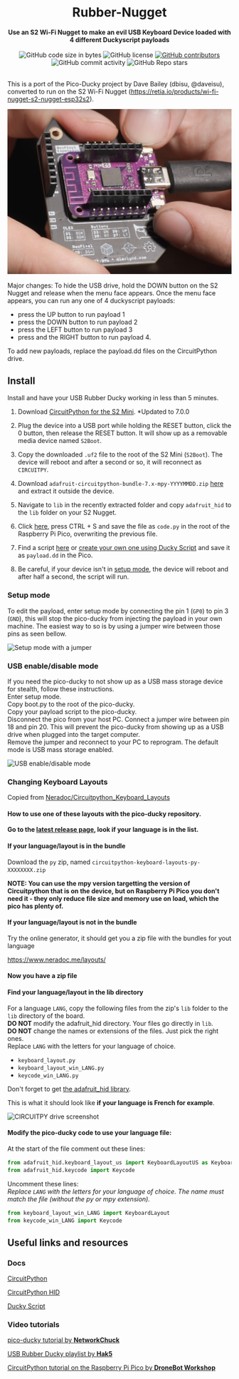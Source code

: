 <h1 align="center">Rubber-Nugget</h1>

<div align="center">
  <strong>Use an S2 Wi-Fi Nugget to make an evil USB Keyboard Device loaded with 4 different Duckyscript payloads</strong>
</div>

<br />

<div align="center">
  <img alt="GitHub code size in bytes" src="https://img.shields.io/github/languages/code-size/dbisu/pico-ducky">
  <img alt="GitHub license" src="https://img.shields.io/github/license/dbisu/pico-ducky">
  <a href="https://github.com/dbisu/pico-ducky/graphs/contributors"><img alt="GitHub contributors" src="https://img.shields.io/github/contributors/dbisu/pico-ducky"></a>
  <img alt="GitHub commit activity" src="https://img.shields.io/github/commit-activity/m/dbisu/pico-ducky">
  <img alt="GitHub Repo stars" src="https://img.shields.io/github/stars/dbisu/pico-ducky">
</div>

<br />

This is a port of the Pico-Ducky project by Dave Bailey (dbisu, @daveisu), converted to run on the S2 Wi-Fi Nugget (https://retia.io/products/wi-fi-nugget-s2-nugget-esp32s2).

![S2 Nugget](https://github.com/HakCat-Tech/S2-Nugget/blob/main/nug1.png?raw=true)

Major changes:
To hide the USB drive, hold the DOWN button on the S2 Nugget and release when the menu face appears.
Once the menu face appears, you can run any one of 4 duckyscript payloads: 
*  press the UP button to run payload 1
*  press the DOWN button to run payload 2 
*  press the LEFT button to run payload 3 
*  press and the RIGHT button to run payload 4.

To add new payloads, replace the payload.dd files on the CircuitPython drive.

## Install

Install and have your USB Rubber Ducky working in less than 5 minutes.

1. Download [CircuitPython for the S2 Mini](https://circuitpython.org/board/lolin_s2_mini/). *Updated to 7.0.0

2. Plug the device into a USB port while holding the RESET button, click the 0 button, then release the RESET button. It will show up as a removable media device named `S2Boot`.

3. Copy the downloaded `.uf2` file to the root of the S2 Mini (`S2Boot`). The device will reboot and after a second or so, it will reconnect as `CIRCUITPY`.

4. Download `adafruit-circuitpython-bundle-7.x-mpy-YYYYMMDD.zip` [here](https://github.com/adafruit/Adafruit_CircuitPython_Bundle/releases/latest) and extract it outside the device.

5. Navigate to `lib` in the recently extracted folder and copy `adafruit_hid` to the `lib` folder on your S2 Nugget.

6. Click [here](https://raw.githubusercontent.com/dbisu/pico-ducky/main/duckyinpython.py), press CTRL + S and save the file as `code.py` in the root of the Raspberry Pi Pico, overwriting the previous file.

7. Find a script [here](https://github.com/hak5darren/USB-Rubber-Ducky/wiki/Payloads) or [create your own one using Ducky Script](https://github.com/hak5darren/USB-Rubber-Ducky/wiki/Duckyscript) and save it as `payload.dd` in the Pico.

8. Be careful, if your device isn't in [setup mode](#setup-mode), the device will reboot and after half a second, the script will run.

### Setup mode

To edit the payload, enter setup mode by connecting the pin 1 (`GP0`) to pin 3 (`GND`), this will stop the pico-ducky from injecting the payload in your own machine.
The easiest way to so is by using a jumper wire between those pins as seen bellow.

![Setup mode with a jumper](images/setup-mode.png)

### USB enable/disable mode

If you need the pico-ducky to not show up as a USB mass storage device for stealth, follow these instructions.  
Enter setup mode.  
Copy boot.py to the root of the pico-ducky.  
Copy your payload script to the pico-ducky.  
Disconnect the pico from your host PC.
Connect a jumper wire between pin 18 and pin 20.
This will prevent the pico-ducky from showing up as a USB drive when plugged into the target computer.  
Remove the jumper and reconnect to your PC to reprogram.
The default mode is USB mass storage enabled.   

![USB enable/disable mode](images/usb-boot-mode.png)

### Changing Keyboard Layouts

Copied from [Neradoc/Circuitpython_Keyboard_Layouts](https://github.com/Neradoc/Circuitpython_Keyboard_Layouts/blob/main/PICODUCKY.md)  

#### How to use one of these layouts with the pico-ducky repository.

**Go to the [latest release page](https://github.com/Neradoc/Circuitpython_Keyboard_Layouts/releases/latest), look if your language is in the list.**

#### If your language/layout is in the bundle

Download the `py` zip, named `circuitpython-keyboard-layouts-py-XXXXXXXX.zip`

**NOTE: You can use the mpy version targetting the version of Circuitpython that is on the device, but on Raspberry Pi Pico you don't need it - they only reduce file size and memory use on load, which the pico has plenty of.**

#### If your language/layout is not in the bundle

Try the online generator, it should get you a zip file with the bundles for yout language

https://www.neradoc.me/layouts/

#### Now you have a zip file

#### Find your language/layout in the lib directory

For a language `LANG`, copy the following files from the zip's `lib` folder to the `lib` directory of the board.  
**DO NOT** modify the adafruit_hid directory. Your files go directly in `lib`.  
**DO NOT** change the names or extensions of the files. Just pick the right ones.  
Replace `LANG` with the letters for your language of choice.

- `keyboard_layout.py`
- `keyboard_layout_win_LANG.py`
- `keycode_win_LANG.py`

Don't forget to get [the adafruit_hid library](https://github.com/adafruit/Adafruit_CircuitPython_HID/releases/latest).

This is what it should look like **if your language is French for example**.

![CIRCUITPY drive screenshot](https://github.com/Neradoc/Circuitpython_Keyboard_Layouts/raw/main/docs/drive_pico_ducky.png)

#### Modify the pico-ducky code to use your language file:

At the start of the file comment out these lines:

```py
from adafruit_hid.keyboard_layout_us import KeyboardLayoutUS as KeyboardLayout
from adafruit_hid.keycode import Keycode
```

Uncomment these lines:  
*Replace `LANG` with the letters for your language of choice. The name must match the file (without the py or mpy extension).*
```py
from keyboard_layout_win_LANG import KeyboardLayout
from keycode_win_LANG import Keycode
```

## Useful links and resources

### Docs

[CircuitPython](https://circuitpython.readthedocs.io/en/6.3.x/README.html)

[CircuitPython HID](https://learn.adafruit.com/circuitpython-essentials/circuitpython-hid-keyboard-and-mouse)

[Ducky Script](https://github.com/hak5darren/USB-Rubber-Ducky/wiki/Duckyscript)

### Video tutorials

[pico-ducky tutorial by **NetworkChuck**](https://www.youtube.com/watch?v=e_f9p-_JWZw)

[USB Rubber Ducky playlist by **Hak5**](https://www.youtube.com/playlist?list=PLW5y1tjAOzI0YaJslcjcI4zKI366tMBYk)

[CircuitPython tutorial on the Raspberry Pi Pico by **DroneBot Workshop**](https://www.youtube.com/watch?v=07vG-_CcDG0)
